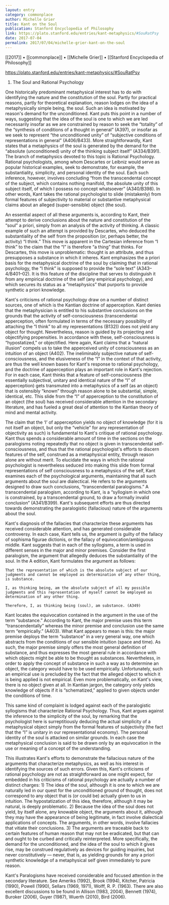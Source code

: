 ```yaml
---
layout: entry
category: commonplace
author: Michelle Grier
title: Kant on the Soul
publication: Stanford Encyclopedia of Philosophy
link: https://plato.stanford.edu/entries/kant-metaphysics/#SouRatPsy
date: 2017-07-04
permalink: 2017/07/04/michelle-grier-kant-on-the-soul
---
```


[[2017]] • [[commonplace]] • [[Michelle Grier]] • [[Stanford Encyclopedia of Philosophy]] 

https://plato.stanford.edu/entries/kant-metaphysics/#SouRatPsy

1. The Soul and Rational Psychology

One historically predominant metaphysical interest has to do with identifying the nature and the constitution of the soul. Partly for practical reasons, partly for theoretical explanation, reason lodges on the idea of a metaphysically simple being, the soul. Such an idea is motivated by reason's demand for the unconditioned. Kant puts this point in a number of ways, suggesting that the idea of the soul is one to which we are led necessarily insofar as we are constrained by reason to seek the “totality” of the “synthesis of conditions of a thought in general” (A397), or insofar as we seek to represent “the unconditioned unity” of “subjective conditions of representations in general” (A406/B433). More straightforwardly, Kant states that a metaphysics of the soul is generated by the demand for the “absolute (unconditioned) unity of the thinking subject itself” (A334/B391). The branch of metaphysics devoted to this topic is Rational Psychology. Rational psychologists, among whom Descartes or Leibniz would serve as popular historical examples, seek to demonstrate, for example, the substantiality, simplicity, and personal identity of the soul. Each such inference, however, involves concluding “from the transcendental concept of the subject, which contains nothing manifold, the absolute unity of this subject itself, of which I possess no concept whatsoever” (A340/B398). In other words, Kant takes the rational psychologist to slide (mistakenly) from formal features of subjectivity to material or substantive metaphysical claims about an alleged (super-sensible) object (the soul).

An essential aspect of all these arguments is, according to Kant, their attempt to derive conclusions about the nature and constitution of the “soul” a priori, simply from an analysis of the activity of thinking. A classic example of such an attempt is provided by Descartes, who deduced the substantiality of the self from the proposition (or, perhaps better, the activity) “I think.” This move is apparent in the Cartesian inference from “I think” to the claim that the “I” is therefore “a thing” that thinks. For Descartes, this move is unproblematic: thought is an attribute, and thus presupposes a substance in which it inheres. Kant emphasizes the a priori basis for the metaphysical doctrine of the soul by claiming that in rational psychology, the “I think” is supposed to provide the “sole text” (A343–4/B401–02). It is this feature of the discipline that serves to distinguish it from any empirical doctrine of the self (any empirical psychology), and which secures its status as a “metaphysics” that purports to provide synthetic a priori knowledge.

Kant's criticisms of rational psychology draw on a number of distinct sources, one of which is the Kantian doctrine of apperception. Kant denies that the metaphysician is entitled to his substantive conclusions on the grounds that the activity of self-consciousness (transcendental apperception, often formulated in terms of the necessary possibility of attaching the “I think” to all my representations (B132)) does not yield any object for thought. Nevertheless, reason is guided by its projecting and objectifying propensities. In accordance with these, self-consciousness is “hypostatized,” or objectified. Here again, Kant claims that a “natural illusion” compels us to take the apperceived unity of consciousness as an intuition of an object (A402). The ineliminably subjective nature of self-consciousness, and the elusiveness of the “I” in the context of that activity, are thus the well known bases for Kant's response to rational psychology, and the doctrine of apperception plays an important role in Kant's rejection. For in each case, Kant thinks that a feature of self-consciousness (the essentially subjectival, unitary and identical nature of the “I” of apperception) gets transmuted into a metaphysics of a self (as an object) that is ostensibly “known” through reason alone to be substantial, simple, identical, etc. This slide from the “I” of apperception to the constitution of an object (the soul) has received considerable attention in the secondary literature, and has fueled a great deal of attention to the Kantian theory of mind and mental activity.

The claim that the ‘I’ of apperception yields no object of knowledge (for it is not itself an object, but only the “vehicle” for any representation of objectivity as such) is fundamental to Kant's critique of rational psychology. Kant thus spends a considerable amount of time in the sections on the paralogisms noting repeatedly that no object is given in transcendental self-consciousness, and thus that the rational psychologist's efforts to discern features of the self, construed as a metaphysical entity, through reason alone are without merit. To elucidate the ways in which the rational psychologist is nevertheless seduced into making this slide from formal representations of self consciousness to a metaphysics of the self, Kant examines each of the psychological arguments, maintaining that all such arguments about the soul are dialectical. He refers to the arguments designed to draw such conclusions, “transcendental paralogisms.” A transcendental paralogism, according to Kant, is a “syllogism in which one is constrained, by a transcendental ground, to draw a formally invalid conclusion” (A341/B399). Kant's subsequent efforts are thus directed towards demonstrating the paralogistic (fallacious) nature of the arguments about the soul.

Kant's diagnosis of the fallacies that characterize these arguments has received considerable attention, and has generated considerable controversy. In each case, Kant tells us, the argument is guilty of the fallacy of sophisma figurae dictionis, or the fallacy of equivocation/ambiguous middle. Kant suggests that in each of the syllogisms, a term is used in different senses in the major and minor premises. Consider the first paralogism, the argument that allegedly deduces the substantiality of the soul. In the A edition, Kant formulates the argument as follows:

    That the representation of which is the absolute subject of our judgments and cannot be employed as determination of any other thing, is substance.

    I, as thinking being, am the absolute subject of all my possible judgments and this representation of myself cannot be employed as determination of any other thing.

    Therefore, I, as thinking being (soul), am substance. (A349)

Kant locates the equivocation contained in the argument in the use of the term “substance.” According to Kant, the major premise uses this term “transcendentally” whereas the minor premise and conclusion use the same term “empirically.” (A403). What Kant appears to mean is this: the major premise deploys the term “substance” in a very general way, one which abstracts from the conditions of our sensible intuition (space and time). As such, the major premise simply offers the most general definition of substance, and thus expresses the most general rule in accordance with which objects might be able to be thought as substances. Nevertheless, in order to apply the concept of substance in such a way as to determine an object, the category would have to be used empirically. Unfortunately, such an empirical use is precluded by the fact that the alleged object to which it is being applied is not empirical. Even more problematically, on Kant's view, there is no object given at all. In Kantian jargon, the category only yields knowledge of objects if it is “schematized,” applied to given objects under the conditions of time.

This same kind of complaint is lodged against each of the paralogistic syllogisms that characterize Rational Psychology. Thus, Kant argues against the inference to the simplicity of the soul, by remarking that the psychologist here is surreptitiously deducing the actual simplicity of a metaphysical object simply from the formal features of subjectivity (the fact that the “I” is unitary in our representational economy). The personal identity of the soul is attacked on similar grounds. In each case the metaphysical conclusion is said to be drawn only by an equivocation in the use or meaning of a concept of the understanding.

This illustrates Kant's efforts to demonstrate the fallacious nature of the arguments that characterize metaphysics, as well as his interest in identifying the sources of such errors. Given this, Kant's criticisms of rational psychology are not as straightforward as one might expect, for embedded in his criticisms of rational psychology are actually a number of distinct charges: 1) The idea of the soul, although it is one to which we are naturally led in our quest for the unconditioned ground of thought, does not correspond to any object that is (or could be) actually given to us in intuition. The hypostatization of this idea, therefore, although it may be natural, is deeply problematic. 2) Because the idea of the soul does not yield, by itself alone, any knowable object, the arguments about it, although they may have the appearance of being legitimate, in fact involve dialectical applications of concepts. The arguments, in other words, involve fallacies that vitiate their conclusions. 3) The arguments are traceable back to certain features of human reason that may not be eradicated, but that can and ought to be curbed and critically reinterpreted. More specifically, the demand for the unconditioned, and the idea of the soul to which it gives rise, may be construed regulatively as devices for guiding inquiries, but never constitutively — never, that is, as yielding grounds for any a priori synthetic knowledge of a metaphysical self given immediately to pure reason.

Kant's Paralogisms have received considerable and focused attention in the secondary literature. See Ameriks (1992), Brook (1994), Kitcher, Patricia (1990), Powell (1990), Sellars (1969, 1971), Wolff, R. P. (1963). There are also excellent discussions to be found in Allison (1983, 2004), Bennett (1974), Buroker (2006), Guyer (1987), Wuerth (2010), Bird (2006).